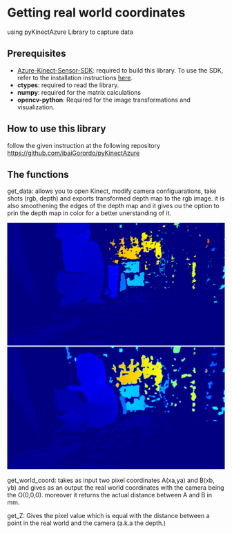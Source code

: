 # Getting real world coordinates
using pyKinectAzure Library to capture data

## Prerequisites
* [Azure-Kinect-Sensor-SDK](https://github.com/microsoft/Azure-Kinect-Sensor-SDK): required to build this library.
  To use the SDK, refer to the installation instructions [here](https://github.com/microsoft/Azure-Kinect-Sensor-SDK).
* **ctypes**: required to read the library.
* **numpy**: required for the matrix calculations
* **opencv-python**: Required for the image transformations and visualization.

## How to use this library
follow the given instruction at the following repository
https://github.com/ibaiGorordo/pyKinectAzure

## The functions
get_data: allows you to open Kinect, modify camera configuarations, take shots (rgb, depth) and exports transformed depth map to the rgb image.
          it is also smoothening the edges of the depth map and it gives ou the option to prin the depth map in color for a better unerstanding of it.
          
![Azure kinect color and depth combination](https://github.com/PanayotaPouliou/GetImagesFromAzureKinect/blob/master/ExamplePictures/Smooth_mapped_1.png)
![Azure kinect color and smoothed depth combination](https://github.com/PanayotaPouliou/GetImagesFromAzureKinect/blob/master/ExamplePictures/Smooth_mapped_10.png)
          
          
get_world_coord: takes as input two pixel coordinates A(xa,ya) and B(xb, yb) and gives as an output the real world coordinates with the camera being the O(0,0,0).
                 moreover it returns the actual distance between A and B in mm.
                 
get_Z: Gives the pixel value which is equal with the distance between a point in the real world and the camera (a.k.a the depth.)


